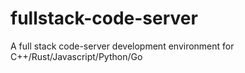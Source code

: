 # fullstack-code-server
A full stack code-server development environment for C++/Rust/Javascript/Python/Go 
